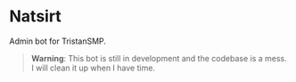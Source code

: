 # Natsirt

Admin bot for TristanSMP.

> **Warning**: This bot is still in development and the codebase is a mess. I will clean it up when I have time.
